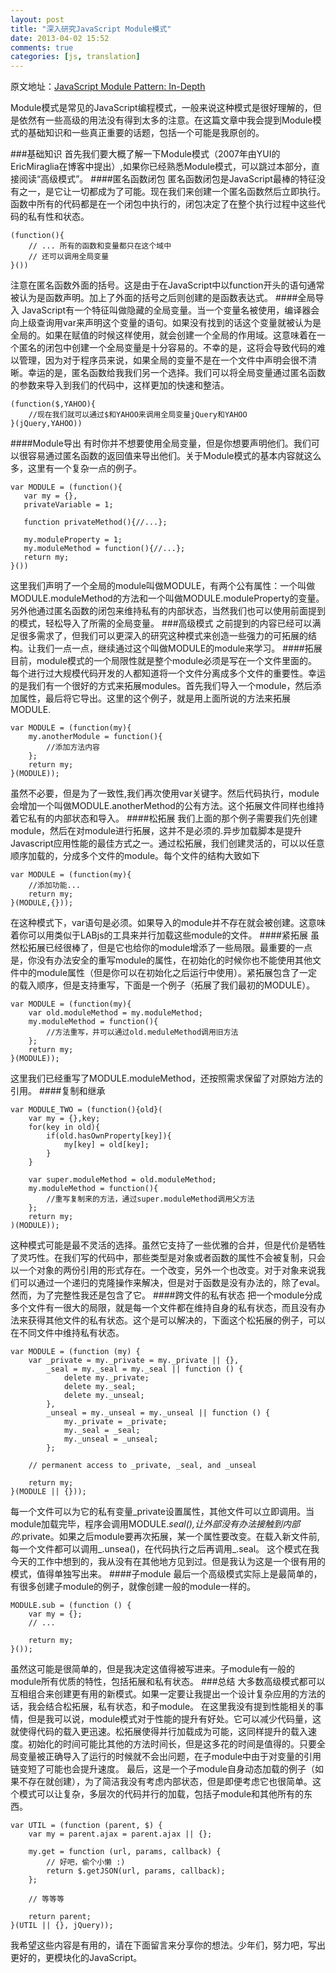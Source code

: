 ```yaml
---
layout: post
title: "深入研究JavaScript Module模式"
date: 2013-04-02 15:52
comments: true
categories: [js, translation] 
---
```

原文地址：[JavaScript Module Pattern: In-Depth](http://www.adequatelygood.com/JavaScript-Module-Pattern-In-Depth.html)

Module模式是常见的JavaScript编程模式，一般来说这种模式是很好理解的，但是依然有一些高级的用法没有得到太多的注意。在这篇文章中我会提到Module模式的基础知识和一些真正重要的话题，包括一个可能是我原创的。

###基础知识
首先我们要大概了解一下Module模式（2007年由YUI的EricMiraglia在博客中提出）,如果你已经熟悉Module模式，可以跳过本部分，直接阅读“高级模式”。
####匿名函数闭包
匿名函数闭包是JavaScript最棒的特征没有之一，是它让一切都成为了可能。现在我们来创建一个匿名函数然后立即执行。函数中所有的代码都是在一个闭包中执行的，闭包决定了在整个执行过程中这些代码的私有性和状态。
```
(function(){
    // ... 所有的函数和变量都只在这个域中    
    // 还可以调用全局变量 
}())
```
注意在匿名函数外面的括号。这是由于在JavaScript中以function开头的语句通常被认为是函数声明。加上了外面的括号之后则创建的是函数表达式。
####全局导入
JavaScript有一个特征叫做隐藏的全局变量。当一个变量名被使用，编译器会向上级查询用var来声明这个变量的语句。如果没有找到的话这个变量就被认为是全局的。如果在赋值的时候这样使用，就会创建一个全局的作用域。这意味着在一个匿名的闭包中创建一个全局变量是十分容易的。不幸的是，这将会导致代码的难以管理，因为对于程序员来说，如果全局的变量不是在一个文件中声明会很不清晰。幸运的是，匿名函数给我我们另一个选择。我们可以将全局变量通过匿名函数的参数来导入到我们的代码中，这样更加的快速和整洁。
```
(function($,YAHOO){
    //现在我们就可以通过$和YAHOO来调用全局变量jQuery和YAHOO
}(jQuery,YAHOO))
```
####Module导出
有时你并不想要使用全局变量，但是你想要声明他们。我们可以很容易通过匿名函数的返回值来导出他们。关于Module模式的基本内容就这么多，这里有一个复杂一点的例子。
```
var MODULE = (function(){
   var my = {},
   privateVariable = 1;
   
   function privateMethod(){//...};
   
   my.moduleProperty = 1;
   my.moduleMethod = function(){//...};
   return my;
}())
```
这里我们声明了一个全局的module叫做MODULE，有两个公有属性：一个叫做MODULE.moduleMethod的方法和一个叫做MODULE.moduleProperty的变量。另外他通过匿名函数的闭包来维持私有的内部状态，当然我们也可以使用前面提到的模式，轻松导入了所需的全局变量。
###高级模式
之前提到的内容已经可以满足很多需求了，但我们可以更深入的研究这种模式来创造一些强力的可拓展的结构。让我们一点一点，继续通过这个叫做MODULE的module来学习。
####拓展
目前，module模式的一个局限性就是整个module必须是写在一个文件里面的。每个进行过大规模代码开发的人都知道将一个文件分离成多个文件的重要性。幸运的是我们有一个很好的方式来拓展modules。首先我们导入一个module，然后添加属性，最后将它导出。这里的这个例子，就是用上面所说的方法来拓展MODULE.
```
var MODULE = (function(my){
    my.anotherModule = function(){
        //添加方法内容
    };
    return my;
}(MODULE));
```
虽然不必要，但是为了一致性,我们再次使用var关键字。然后代码执行，module会增加一个叫做MODULE.anotherMethod的公有方法。这个拓展文件同样也维持着它私有的内部状态和导入。
####松拓展
我们上面的那个例子需要我们先创建module，然后在对module进行拓展，这并不是必须的.异步加载脚本是提升Javascript应用性能的最佳方式之一。通过松拓展，我们创建灵活的，可以以任意顺序加载的，分成多个文件的module。每个文件的结构大致如下
```
var MODULE = (function(my){
    //添加功能...
    return my;
}(MODULE,{}));
```
在这种模式下，var语句是必须。如果导入的module并不存在就会被创建。这意味着你可以用类似于LABjs的工具来并行加载这些module的文件。
####紧拓展
虽然松拓展已经很棒了，但是它也给你的module增添了一些局限。最重要的一点是，你没有办法安全的重写module的属性，在初始化的时候你也不能使用其他文件中的module属性（但是你可以在初始化之后运行中使用）。紧拓展包含了一定的载入顺序，但是支持重写，下面是一个例子（拓展了我们最初的MODULE）。
```
var MODULE = (function(my){
    var old.moduleMethod = my.moduleMethod;
    my.moduleMethod = function(){
        //方法重写，并可以通过old.meduleMethod调用旧方法
    };
    return my;
}(MODULE));
```
这里我们已经重写了MODULE.moduleMethod，还按照需求保留了对原始方法的引用。
####复制和继承
```
var MODULE_TWO = (function(){old}(
    var my = {},key;
    for(key in old){
        if(old.hasOwnProperty[key]){
            my[key] = old[key];
        }
    }

    var super.moduleMethod = old.moduleMethod;
    my.moduleMethod = function(){
        //重写复制来的方法，通过super.moduleMethod调用父方法
    };
    return my;
)(MODULE));
```
这种模式可能是最不灵活的选择。虽然它支持了一些优雅的合并，但是代价是牺牲了灵巧性。在我们写的代码中，那些类型是对象或者函数的属性不会被复制，只会以一个对象的两份引用的形式存在。一个改变，另外一个也改变。对于对象来说我们可以通过一个递归的克隆操作来解决，但是对于函数是没有办法的，除了eval。然而，为了完整性我还是包含了它。
####跨文件的私有状态
把一个module分成多个文件有一很大的局限，就是每一个文件都在维持自身的私有状态，而且没有办法来获得其他文件的私有状态。这个是可以解决的，下面这个松拓展的例子，可以在不同文件中维持私有状态。
```
var MODULE = (function (my) {
    var _private = my._private = my._private || {},
        _seal = my._seal = my._seal || function () {
            delete my._private;
            delete my._seal;
            delete my._unseal;
        },
        _unseal = my._unseal = my._unseal || function () {
            my._private = _private;
            my._seal = _seal;
            my._unseal = _unseal;
        };

    // permanent access to _private, _seal, and _unseal

    return my;
}(MODULE || {}));
```
每一个文件可以为它的私有变量_private设置属性，其他文件可以立即调用。当module加载完毕，程序会调用MODULE._seal(),让外部没有办法接触到内部的_.private。如果之后module要再次拓展，某一个属性要改变。在载入新文件前,每一个文件都可以调用_.unsea()，在代码执行之后再调用_.seal。
这个模式在我今天的工作中想到的，我从没有在其他地方见到过。但是我认为这是一个很有用的模式，值得单独写出来。
####子module
最后一个高级模式实际上是最简单的，有很多创建子module的例子，就像创建一般的module一样的。
```
MODULE.sub = (function () {
    var my = {};
    // ...

    return my;
}());
```
虽然这可能是很简单的，但是我决定这值得被写进来。子module有一般的module所有优质的特性，包括拓展和私有状态。
###总结
大多数高级模式都可以互相组合来创建更有用的新模式。如果一定要让我提出一个设计复杂应用的方法的话，我会结合松拓展，私有状态，和子module。
在这里我没有提到性能相关的事情，但是我可以说，module模式对于性能的提升有好处。它可以减少代码量，这就使得代码的载入更迅速。松拓展使得并行加载成为可能，这同样提升的载入速度。初始化的时间可能比其他的方法时间长，但是这多花的时间是值得的。只要全局变量被正确导入了运行的时候就不会出问题，在子module中由于对变量的引用链变短了可能也会提升速度。
最后，这是一个子module自身动态加载的例子（如果不存在就创建），为了简洁我没有考虑内部状态，但是即便考虑它也很简单。这个模式可以让复杂，多层次的代码并行的加载，包括子module和其他所有的东西。
```
var UTIL = (function (parent, $) {
    var my = parent.ajax = parent.ajax || {};

    my.get = function (url, params, callback) {
        // 好吧，偷个小懒 :)
        return $.getJSON(url, params, callback);
    };

    // 等等等

    return parent;
}(UTIL || {}, jQuery));
```
 
我希望这些内容是有用的，请在下面留言来分享你的想法。少年们，努力吧，写出更好的，更模块化的JavaScript。
